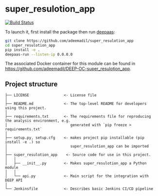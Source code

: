 # super_resulotion_app
[![Build Status](https://jenkins.indigo-datacloud.eu/buildStatus/icon?job=Pipeline-as-code/DEEP-OC-org/UC-adeemadil-super_resulotion_app/master)](https://jenkins.indigo-datacloud.eu/job/Pipeline-as-code/job/DEEP-OC-org/job/UC-adeemadil-super_resulotion_app/job/master)



To launch it, first install the package then run [deepaas](https://github.com/indigo-dc/DEEPaaS):
```bash
git clone https://github.com/adeemadil/super_resulotion_app
cd super_resulotion_app
pip install -e .
deepaas-run --listen-ip 0.0.0.0
```
The associated Docker container for this module can be found in https://github.com/adeemadil/DEEP-OC-super_resulotion_app.

## Project structure
```
├── LICENSE                <- License file
│
├── README.md              <- The top-level README for developers using this project.
│
├── requirements.txt       <- The requirements file for reproducing the analysis environment, e.g.
│                             generated with `pip freeze > requirements.txt`
│
├── setup.py, setup.cfg    <- makes project pip installable (pip install -e .) so
│                             super_resulotion_app can be imported
│
├── super_resulotion_app    <- Source code for use in this project.
│   │
│   ├── __init__.py        <- Makes super_resulotion_app a Python module
│   │
│   └── api.py             <- Main script for the integration with DEEP API
│
└── Jenkinsfile            <- Describes basic Jenkins CI/CD pipeline
```

